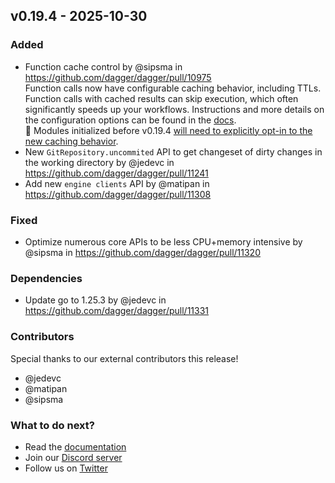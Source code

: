 ## v0.19.4 - 2025-10-30

### Added
- Function cache control by @sipsma in https://github.com/dagger/dagger/pull/10975 \
  Function calls now have configurable caching behavior, including TTLs. Function calls with cached results can skip execution, which often significantly speeds up your workflows. Instructions and more details on the configuration options can be found in the [docs](https://docs.dagger.io/extending/function-caching). \
  🚨 Modules initialized before v0.19.4 [will need to explicitly opt-in to the new caching behavior](https://docs.dagger.io/extending/function-caching/#backwards-compatibility).
- New `GitRepository.uncommited` API to get changeset of dirty changes in the working directory by @jedevc in https://github.com/dagger/dagger/pull/11241
- Add new `engine clients` API by @matipan in https://github.com/dagger/dagger/pull/11308

### Fixed
- Optimize numerous core APIs to be less CPU+memory intensive by @sipsma in https://github.com/dagger/dagger/pull/11320

### Dependencies
- Update go to 1.25.3 by @jedevc in https://github.com/dagger/dagger/pull/11331

### Contributors
Special thanks to our external contributors this release!
- @jedevc
- @matipan
- @sipsma

### What to do next?
- Read the [documentation](https://docs.dagger.io)
- Join our [Discord server](https://discord.gg/dagger-io)
- Follow us on [Twitter](https://twitter.com/dagger_io)
